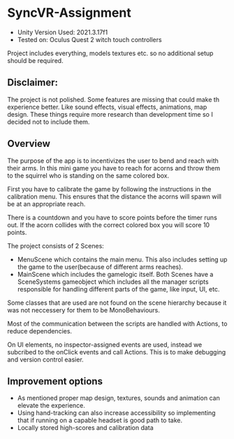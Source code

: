 # SyncVR-Assignment

- Unity Version Used: 2021.3.17f1
- Tested on: Oculus Quest 2 witch touch controllers

Project includes everything, models textures etc. so no additional setup should be required.

## Disclaimer:
The project is not polished. Some features are missing that could make th experience better. Like sound effects, visual effects, animations, map design.
These things require more research than development time so I decided not to include them.

## Overview
The purpose of the app is to incentivizes the user to bend and reach with their arms.
In this mini game you have to reach for acorns and throw them to the squirrel who is standing on the same colored box.

First you have to calibrate the game by following the instructions in the calibration menu. This ensures that the distance the acorns will spawn will be at an appropriate reach.

There is a countdown and you have to score points before the timer runs out. If the acorn collides with the correct colored box you will score 10 points.

The project consists of 2 Scenes:
- MenuScene which contains the main menu. This also includes setting up the game to the user(because of different arms reaches).
- MainScene which includes the gamelogic itself.
Both Scenes have a SceneSystems gameobject which includes all the manager scripts responsible for handling different parts of the game, like input, UI, etc.

Some classes that are used are not found on the scene hierarchy because it was not neccessery for them to be MonoBehaviours.

Most of the communication between the scripts are handled with Actions, to reduce dependencies.

On UI elements, no inspector-assigned events are used, instead we subcribed to the onClick events and call Actions. This is to make debugging and version control easier.

## Improvement options
- As mentioned proper map design, textures, sounds and animation can elevate the experience.
- Using hand-tracking can also increase accessibility so implementing that if running on a capable headset is good path to take.
- Locally stored high-scores and calibration data

